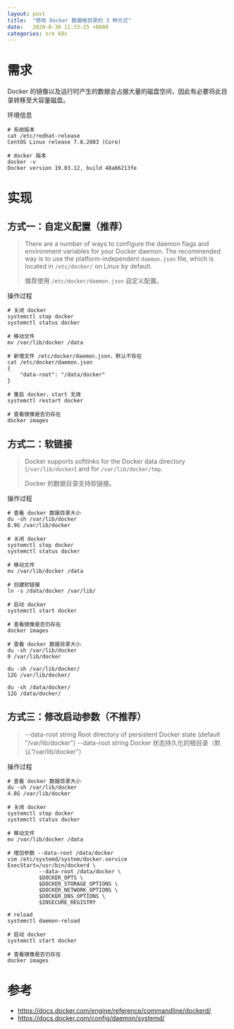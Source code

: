 ```yaml
---
layout: post
title:  "修改 Docker 数据根目录的 3 种方式"
date:   2020-8-30 11:33:25 +0800
categories: sre k8s
---
```



# 需求

Docker 的镜像以及运行时产生的数据会占据大量的磁盘空间，因此有必要将此目录转移至大容量磁盘。

环境信息

```shell
# 系统版本
cat /etc/redhat-release 
CentOS Linux release 7.8.2003 (Core)

# docker 版本
docker -v
Docker version 19.03.12, build 48a66213fe
```

# 实现

## 方式一：自定义配置（推荐）

> There are a number of ways to configure the daemon flags and environment variables for your Docker daemon. The recommended way is to use the platform-independent `daemon.json` file, which is located in `/etc/docker/` on Linux by default.
>
> 推荐使用 `/etc/docker/daemon.json` 自定义配置。

操作过程

```shell
# 关闭 docker
systemctl stop docker
systemctl status docker

# 移动文件
mv /var/lib/docker /data

# 新增文件 /etc/docker/daemon.json，默认不存在
cat /etc/docker/daemon.json 
{
    "data-root": "/data/docker"
}

# 重启 docker，start 无效
systemctl restart docker

# 查看镜像是否仍存在
docker images
```

## 方式二：软链接

>Docker supports softlinks for the Docker data directory (`/var/lib/docker`) and for `/var/lib/docker/tmp`.
>
>Docker 的数据目录支持软链接。

操作过程

```shell
# 查看 docker 数据目录大小
du -sh /var/lib/docker
8.9G /var/lib/docker

# 关闭 docker
systemctl stop docker
systemctl status docker

# 移动文件
mv /var/lib/docker /data

# 创建软链接
ln -s /data/docker /var/lib/

# 启动 docker
systemctl start docker

# 查看镜像是否仍存在
docker images

# 查看 docker 数据目录大小
du -sh /var/lib/docker
0 /var/lib/docker

du -sh /var/lib/docker/
12G /var/lib/docker/

du -sh /data/docker/
12G /data/docker/
```

## 方式三：修改启动参数（不推荐）

> --data-root string                      Root directory of persistent Docker state (default "/var/lib/docker")
> --data-root string                      Docker 状态持久化的根目录（默认“/var/lib/docker”）

操作过程

```shell
# 查看 docker 数据目录大小
du -sh /var/lib/docker
4.8G /var/lib/docker

# 关闭 docker
systemctl stop docker
systemctl status docker

# 移动文件
mv /var/lib/docker /data

# 增加参数 --data-root /data/docker
vim /etc/systemd/system/docker.service
ExecStart=/usr/bin/dockerd \
          --data-root /data/docker \
          $DOCKER_OPTS \
          $DOCKER_STORAGE_OPTIONS \
          $DOCKER_NETWORK_OPTIONS \
          $DOCKER_DNS_OPTIONS \
          $INSECURE_REGISTRY

# reload
systemctl daemon-reload

# 启动 docker
systemctl start docker

# 查看镜像是否仍存在
docker images
```

# 参考

* https://docs.docker.com/engine/reference/commandline/dockerd/
* https://docs.docker.com/config/daemon/systemd/


